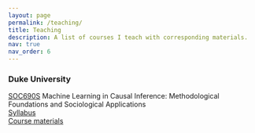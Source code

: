 ```yaml
---
layout: page
permalink: /teaching/
title: Teaching
description: A list of courses I teach with corresponding materials.
nav: true
nav_order: 6
---
```


### Duke University

[SOC690S](https://sociology.duke.edu/courses/seminar-selected-topics-0) Machine Learning in Causal Inference: Methodological Foundations and Sociological Applications \
[Syllabus](https://github.com/wenhaojiangsoc/CML/blob/main/Syllabus.pdf) \
[Course materials](https://github.com/wenhaojiangsoc/CML)
